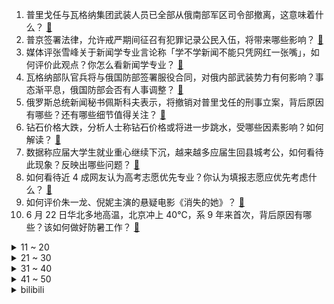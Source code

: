 1. 普里戈任与瓦格纳集团武装人员已全部从俄南部军区司令部撤离，这意味着什么？ [:link:](https://www.zhihu.com/question/608395500)
2. 普京签署法律，允许戒严期间征召有犯罪记录公民入伍，将带来哪些影响？ [:link:](https://www.zhihu.com/question/608345264)
3. 媒体评张雪峰关于新闻学专业言论称「学不学新闻不能只凭网红一张嘴」，如何评价此观点？你怎么看新闻学专业？ [:link:](https://www.zhihu.com/question/607408168)
4. 瓦格纳部队官兵将与俄国防部签署服役合同，对俄内部武装势力有何影响？事态渐平息，俄国防部会否有人事调整？ [:link:](https://www.zhihu.com/question/608398366)
5. 俄罗斯总统新闻秘书佩斯科夫表示，将撤销对普里戈任的刑事立案，背后原因有哪些？还有哪些细节值得关注？ [:link:](https://www.zhihu.com/question/608396033)
6. 钻石价格大跌，分析人士称钻石价格或将进一步跳水，受哪些因素影响？如何解读？ [:link:](https://www.zhihu.com/question/608252259)
7. 数据称应届大学生就业重心继续下沉，越来越多应届生回县城考公，如何看待此现象？反映出哪些问题？ [:link:](https://www.zhihu.com/question/607781746)
8. 如何看待近 4 成网友认为高考志愿优先专业？你认为填报志愿应优先考虑什么？ [:link:](https://www.zhihu.com/question/607401267)
9. 如何评价朱一龙、倪妮主演的悬疑电影《消失的她》？ [:link:](https://www.zhihu.com/question/607263125)
10. 6 月 22 日华北多地高温，北京冲上 40℃，系 9 年来首次，背后原因有哪些？该如何做好防暑工作？ [:link:](https://www.zhihu.com/question/607989824)
<details>
<summary>11 ~ 20</summary>

11. 如何看待 2023 年河南高考分数线？ [:link:](https://www.zhihu.com/question/608301336)
12. 医院急诊旁饮水机焊死无法接水，医院回应防止外人或大器皿接水，会反映领导，你对该事件都有哪些看法？ [:link:](https://www.zhihu.com/question/608121950)
13. 村超还能存在多久，是否打了足联与各大俱乐部的脸？ [:link:](https://www.zhihu.com/question/606520764)
14. 想要裸辞的时候，会希望别人在情绪上支持你的决定吗？ [:link:](https://www.zhihu.com/question/593528086)
15. 华北多地高温，北京连续 40℃ 破纪录，为何北方比南方更热？ [:link:](https://www.zhihu.com/question/608255644)
16. 以现在的社会形势走向，选什么专业好？ [:link:](https://www.zhihu.com/question/579628716)
17. 高考结束，文科生适选什么专业？ [:link:](https://www.zhihu.com/question/606371023)
18. 王宝强《八角笼中》首波口碑出炉，你对该影片都有哪些评价？ [:link:](https://www.zhihu.com/question/607157396)
19. 2023 年前 5 个月全国税收收入 84774 亿元，同比增长 17% ，这一增长幅度说明了什么？ [:link:](https://www.zhihu.com/question/607311547)
20. 40岁以后，你发现哪些钱根本没必要花？ [:link:](https://www.zhihu.com/question/593808844)
</details>
<details>
<summary>21 ~ 30</summary>

21. 怎么看待董路说贵州村超像跳广场舞，改变不了中国足球？ [:link:](https://www.zhihu.com/question/607400160)
22. 2023 河南高考分数线一本文 547 分涨 20 分，理 514 分涨 5 分，如何评价河南分数线？ [:link:](https://www.zhihu.com/question/607974437)
23. 宁夏银川烧烤店燃气爆炸事故 4 名犯罪嫌疑人被刑拘，从法律角度，他们将受到哪些处罚？ [:link:](https://www.zhihu.com/question/608287472)
24. 电影《消失的她》有哪些细思极恐的细节？ [:link:](https://www.zhihu.com/question/607978952)
25. 某一位同事被辞退了，明天就走了。今天给他分配任务不理我了，我错了吗？ [:link:](https://www.zhihu.com/question/607636838)
26. 什么是管理的本质？ [:link:](https://www.zhihu.com/question/607006108)
27. 医学没有民用和军用之分，那么军医大学是否有存在的意义？ [:link:](https://www.zhihu.com/question/607620757)
28. 纽卡斯尔接近签下 AC 米兰中场核心托纳利，转会费预计 7000 万欧，如何评价这笔转会交易？ [:link:](https://www.zhihu.com/question/607968593)
29. 《灌篮高手》全国大赛之后，赤木为什么没能入选体育大学？ [:link:](https://www.zhihu.com/question/21984804)
30. 国足能踢的过苏格兰队吗？ [:link:](https://www.zhihu.com/question/607586680)
</details>
<details>
<summary>31 ~ 40</summary>

31. 猫为什么不如狗好驯服？ [:link:](https://www.zhihu.com/question/605865648)
32. 2023 LPL 夏季赛WBG 1:2 BLG，如何评价这场比赛？ [:link:](https://www.zhihu.com/question/608304870)
33. 2023 江苏高考成绩公布，你考得怎么样？可以说说你的分数和心情吗？ [:link:](https://www.zhihu.com/question/607974209)
34. 如何评价朱一龙在电影《消失的她》中的演技？ [:link:](https://www.zhihu.com/question/607660063)
35. 2023 江苏高考分数线公布，物理科目本科线 448，历史科目本科线 474，如何评价今年的分数线？ [:link:](https://www.zhihu.com/question/607974405)
36. 汉语是当今世界最简练的语言吗？ [:link:](https://www.zhihu.com/question/66497764)
37. 一个中层管理者应该看什么书籍？ [:link:](https://www.zhihu.com/question/483677374)
38. 如何评价《中国说唱巅峰对决 2023》第八期？ [:link:](https://www.zhihu.com/question/608288763)
39. 俄国防部称，瓦格纳集团武装力量被拖入普里戈任的武装叛乱，释放了哪些信号？ [:link:](https://www.zhihu.com/question/608259505)
40. 为什么人经历的越多越喜欢独处？ [:link:](https://www.zhihu.com/question/597884145)
</details>
<details>
<summary>41 ~ 50</summary>

41. 一个人可以过得有多极简？ [:link:](https://www.zhihu.com/question/265827355)
42. 夏天宅家必备的电风扇，有什么推荐吗？ [:link:](https://www.zhihu.com/question/603624207)
43. 为什么旗舰手机标准版大部分都不带无线充电？ [:link:](https://www.zhihu.com/question/607118057)
44. 外国人一般是怎么给自己取中文名的？有没有什么比较奇葩的中文名？ [:link:](https://www.zhihu.com/question/26546359)
45. 2023 河北高考成绩公布，你考得怎么样？可以说说你的分数和心情吗？ [:link:](https://www.zhihu.com/question/607974222)
46. 2023 福建高考成绩公布，你考得怎么样？可以说说你的分数和心情吗？ [:link:](https://www.zhihu.com/question/607974295)
47. 吴越凭借《县委大院》中「艾鲜枝」一角获第 28 届白玉兰奖获得最佳女主角，如何评价她的演技？ [:link:](https://www.zhihu.com/question/608163030)
48. 猫用饮水机真的有用吗？ [:link:](https://www.zhihu.com/question/314321800)
49. 全国结婚登记量跌破 700 万对，创 37 年来新低，年轻人「爱」不起了吗？ [:link:](https://www.zhihu.com/question/607996046)
50. 倪光南院士称「SSD 取代 HDD 时机已经到来」，会给市场造成哪些影响？ [:link:](https://www.zhihu.com/question/607126650)
</details><details>
<summary>bilibili</summary>

</details>